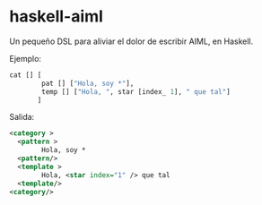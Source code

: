 # haskell-aiml

Un pequeño DSL para aliviar el dolor de escribir AIML, en Haskell.

Ejemplo:

```haskell
cat [] [
        pat [] ["Hola, soy *"],
        temp [] ["Hola, ", star [index_ 1], " que tal"]
       ]

```

Salida:

```xml
<category >
  <pattern >
        Hola, soy *
  <pattern/>
  <template >
        Hola, <star index="1" /> que tal
  <template/>
<category/>

```
